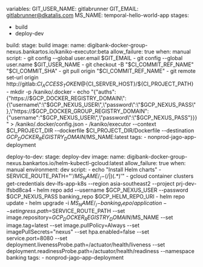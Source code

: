 variables:
  GIT_USER_NAME: gitlabrunner
  GIT_EMAIL: gitlabrunner@dkatalis.com
  MS_NAME: temporal-hello-world-app
stages:
  - build
  - deploy-dev

build:
  stage: build
  image:
    name: digibank-docker-group-nexus.bankartos.io/kaniko-executor:beta
  allow_failure: true
  when: manual
  script:
    - git config --global user.email $GIT_EMAIL
    - git config --global user.name $GIT_USER_NAME
    - git checkout -B "$CI_COMMIT_REF_NAME" "$CI_COMMIT_SHA"
    - git pull origin "$CI_COMMIT_REF_NAME"
    - git remote set-url origin http://gitlab:${CI_ACCESS_TOKEN}@${CI_SERVER_HOST}/${CI_PROJECT_PATH}
    - mkdir -p /kaniko/.docker
    - echo "{\"auths\":{\"https://$GCP_DOCKER_REGISTRY_DOMAIN\":{\"username\":\"$GCP_NEXUS_USER\",\"password\":\"$GCP_NEXUS_PASS\"},\"https://$GCP_DOCKER_GROUP_REGISTRY_DOMAIN\":{\"username\":\"$GCP_NEXUS_USER\",\"password\":\"$GCP_NEXUS_PASS\"}}}" > /kaniko/.docker/config.json
    - /kaniko/executor --context $CI_PROJECT_DIR --dockerfile $CI_PROJECT_DIR/Dockerfile --destination $GCP_DOCKER_REGISTRY_DOMAIN/$MS_NAME:latest
  tags:
    - nonprod-jago-app-deployment

deploy-to-dev:
  stage: deploy-dev
  image:
    name: digibank-docker-group-nexus.bankartos.io/helm-kubectl-gcloud:latest
  allow_failure: true
  when: manual
  environment: dev
  script:
    - echo "Install Helm charts"
    - SERVICE_ROUTE_PATH="'/${MS_NAME/_/-}(/|$)(.*)'"
    - gcloud container clusters get-credentials dev-lfs-app-k8s --region asia-southeast2 --project prj-dev-lfsbd8ca4
    - helm repo add --username $GCP_NEXUS_USER --password $GCP_NEXUS_PASS banking_repo $GCP_HELM_REPO_URI
    - helm repo update
    - helm upgrade -i ${MS_NAME/_/-} banking_repo/application
      --set ingress.path=$SERVICE_ROUTE_PATH
      --set image.repository=$GCP_DOCKER_REGISTRY_DOMAIN/$MS_NAME
      --set image.tag=latest
      --set image.pullPolicy=Always
      --set imagePullSecrets="nexus"
      --set hpa.enabled=false
      --set service.port=8080
      --set deployment.livenessProbe.path=/actuator/health/liveness
      --set deployment.readinessProbe.path=/actuator/health/readiness
      --namespace banking
  tags:
    - nonprod-jago-app-deployment
    

